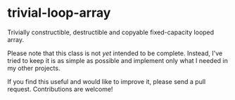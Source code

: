 # trivial-loop-array

Trivially constructible, destructible and copyable fixed-capacity looped array.

Please note that this class is not *yet* intended to be complete. Instead, I've tried to keep it is as simple as possible and implement only what I needed in my other projects.

If you find this useful and would like to improve it, please send a pull request. Contributions are welcome!
